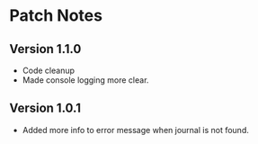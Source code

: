 # Patch Notes

## Version 1.1.0

* Code cleanup
* Made console logging more clear.

## Version 1.0.1

* Added more info to error message when journal is not found.
